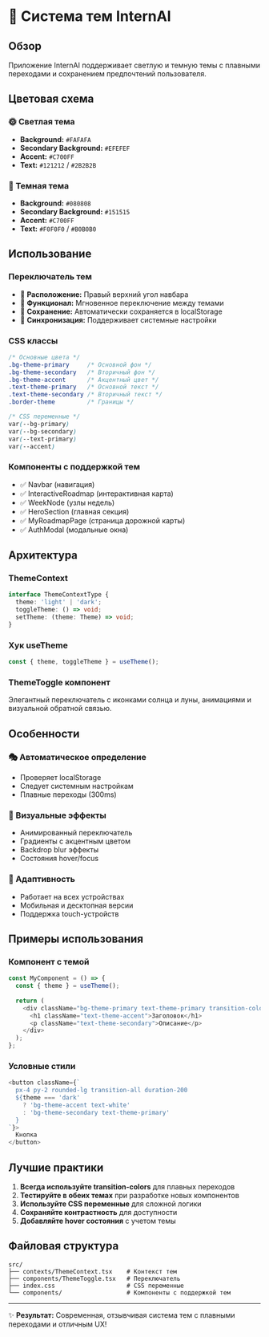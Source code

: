 # 🎨 Система тем InternAI

## Обзор
Приложение InternAI поддерживает светлую и темную темы с плавными переходами и сохранением предпочтений пользователя.

## Цветовая схема

### 🌞 Светлая тема
- **Background:** `#FAFAFA`
- **Secondary Background:** `#EFEFEF`
- **Accent:** `#C700FF`
- **Text:** `#121212` / `#2B2B2B`

### 🌙 Темная тема
- **Background:** `#080808`
- **Secondary Background:** `#151515`
- **Accent:** `#C700FF`
- **Text:** `#F0F0F0` / `#B0B0B0`

## Использование

### Переключатель тем
- 📍 **Расположение:** Правый верхний угол навбара
- 🎯 **Функционал:** Мгновенное переключение между темами
- 💾 **Сохранение:** Автоматически сохраняется в localStorage
- 🔄 **Синхронизация:** Поддерживает системные настройки

### CSS классы
```css
/* Основные цвета */
.bg-theme-primary     /* Основной фон */
.bg-theme-secondary   /* Вторичный фон */
.bg-theme-accent      /* Акцентный цвет */
.text-theme-primary   /* Основной текст */
.text-theme-secondary /* Вторичный текст */
.border-theme         /* Границы */

/* CSS переменные */
var(--bg-primary)
var(--bg-secondary)
var(--text-primary)
var(--accent)
```

### Компоненты с поддержкой тем
- ✅ Navbar (навигация)
- ✅ InteractiveRoadmap (интерактивная карта)
- ✅ WeekNode (узлы недель)
- ✅ HeroSection (главная секция)
- ✅ MyRoadmapPage (страница дорожной карты)
- ✅ AuthModal (модальные окна)

## Архитектура

### ThemeContext
```typescript
interface ThemeContextType {
  theme: 'light' | 'dark';
  toggleTheme: () => void;
  setTheme: (theme: Theme) => void;
}
```

### Хук useTheme
```typescript
const { theme, toggleTheme } = useTheme();
```

### ThemeToggle компонент
Элегантный переключатель с иконками солнца и луны, анимациями и визуальной обратной связью.

## Особенности

### 🎭 Автоматическое определение
- Проверяет localStorage
- Следует системным настройкам
- Плавные переходы (300ms)

### 🎨 Визуальные эффекты
- Анимированный переключатель
- Градиенты с акцентным цветом
- Backdrop blur эффекты
- Состояния hover/focus

### 📱 Адаптивность
- Работает на всех устройствах
- Мобильная и десктопная версии
- Поддержка touch-устройств

## Примеры использования

### Компонент с темой
```typescript
const MyComponent = () => {
  const { theme } = useTheme();
  
  return (
    <div className="bg-theme-primary text-theme-primary transition-colors duration-300">
      <h1 className="text-theme-accent">Заголовок</h1>
      <p className="text-theme-secondary">Описание</p>
    </div>
  );
};
```

### Условные стили
```typescript
<button className={`
  px-4 py-2 rounded-lg transition-all duration-200
  ${theme === 'dark' 
    ? 'bg-theme-accent text-white' 
    : 'bg-theme-secondary text-theme-primary'
  }
`}>
  Кнопка
</button>
```

## Лучшие практики

1. **Всегда используйте transition-colors** для плавных переходов
2. **Тестируйте в обеих темах** при разработке новых компонентов
3. **Используйте CSS переменные** для сложной логики
4. **Сохраняйте контрастность** для доступности
5. **Добавляйте hover состояния** с учетом темы

## Файловая структура
```
src/
├── contexts/ThemeContext.tsx    # Контекст тем
├── components/ThemeToggle.tsx   # Переключатель
├── index.css                    # CSS переменные
└── components/                  # Компоненты с поддержкой тем
```

---

✨ **Результат:** Современная, отзывчивая система тем с плавными переходами и отличным UX! 
